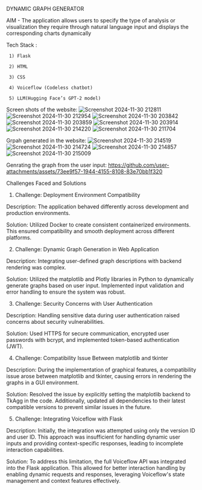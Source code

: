 DYNAMIC GRAPH GENERATOR

AIM - The application allows users to specify the type of analysis or visualization they require through natural language input and displays the corresponding charts dynamically


Tech Stack :

     1) Flask
     
     2) HTML
     
     3) CSS
     
     4) Voiceflow (Codeless chatbot)
     
     5) LLM(Hugging Face’s GPT-2 model)
     
Screen shots of the website:
![Screenshot 2024-11-30 212811](https://github.com/user-attachments/assets/705bcb11-b158-473f-8f03-ec5937b74c77)
![Screenshot 2024-11-30 212954](https://github.com/user-attachments/assets/d990d50b-8c61-4f87-823b-7402c9bec850)
![Screenshot 2024-11-30 203842](https://github.com/user-attachments/assets/50b6ec97-ffde-4f91-9499-6f43bb2f329b)
![Screenshot 2024-11-30 203859](https://github.com/user-attachments/assets/66c6c095-b27a-4c86-906d-2a65f815ed7d)
![Screenshot 2024-11-30 203914](https://github.com/user-attachments/assets/8d83538c-baf8-4a66-b407-a4f3a7ec2f12)
![Screenshot 2024-11-30 214220](https://github.com/user-attachments/assets/84613ffb-0f04-4d05-a23e-a99b993bdc1e)
![Screenshot 2024-11-30 211704](https://github.com/user-attachments/assets/6d20102d-4ab9-43c6-a941-5c92e45d2eaa)



Grpah generated in the website:
![Screenshot 2024-11-30 214519](https://github.com/user-attachments/assets/7f6a032f-ff2e-4220-8b48-f0ef38f0a3c7)
![Screenshot 2024-11-30 214724](https://github.com/user-attachments/assets/96626d27-de33-4eb4-81b7-45ba031831e6)
![Screenshot 2024-11-30 214857](https://github.com/user-attachments/assets/56db930f-946c-475e-8cb3-d26854dcb5e3)
![Screenshot 2024-11-30 215009](https://github.com/user-attachments/assets/78166866-59d1-4380-958d-189b7460f616)

Genrating the graph from the user input: 
https://github.com/user-attachments/assets/73ee9f57-1944-4155-8108-83e70bb1f320


Challenges Faced and Solutions
1) Challenge: Deployment Environment Compatibility
   
Description: The application behaved differently across development and production environments.

Solution: Utilized Docker to create consistent containerized environments. This ensured compatibility and smooth deployment across different platforms.


2) Challenge: Dynamic Graph Generation in Web Application
   
Description: Integrating user-defined graph descriptions with backend rendering was complex.

Solution: Utilized the matplotlib and Plotly libraries in Python to dynamically generate graphs based on user input. Implemented input validation and error handling to ensure the system was robust.


3) Challenge: Security Concerns with User Authentication
   
Description: Handling sensitive data during user authentication raised concerns about security vulnerabilities.

Solution: Used HTTPS for secure communication, encrypted user passwords with bcrypt, and implemented token-based authentication (JWT).


4) Challenge: Compatibility Issue Between matplotlib and tkinter
   
Description: During the implementation of graphical features, a compatibility issue arose between matplotlib and tkinter, causing errors in rendering the graphs in a GUI environment.

Solution: Resolved the issue by explicitly setting the matplotlib backend to TkAgg in the code. Additionally, updated all dependencies to their latest compatible versions to prevent similar issues in the future.


5) Challenge: Integrating Voiceflow with Flask
   
Description: Initially, the integration was attempted using only the version ID and user ID. This approach was insufficient for handling dynamic user inputs and providing context-specific responses, leading to incomplete interaction capabilities.

Solution: To address this limitation, the full Voiceflow API was integrated into the Flask application. This allowed for better interaction handling by enabling dynamic requests and responses, leveraging Voiceflow's state management and context features effectively.
